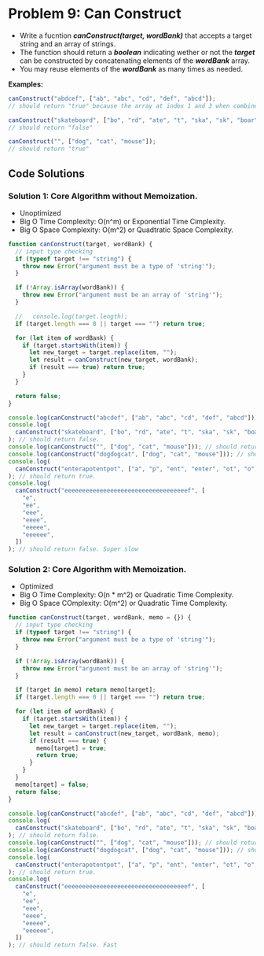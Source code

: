 # Problem 9: Can Construct

- Write a fucntion **_canConstruct(target, wordBank)_** that accepts a target string and an array of strings.
- The function should return a **_boolean_** indicating wether or not the **_target_** can be constructed by concatenating elements of the **_wordBank_** array.
- You may reuse elements of the **_wordBank_** as many times as needed.

**Examples:**

```javascript
canConstruct("abdcef", ["ab", "abc", "cd", "def", "abcd"]);
// should return "true" because the array at index 1 and 3 when combined is equal to "abcdef".

canConstruct("skateboard", ["bo", "rd", "ate", "t", "ska", "sk", "boar"]);
// should return "false"

canConstruct("", ["dog", "cat", "mouse"]);
// should return "true"
```

## Code Solutions

### Solution 1: Core Algorithm without Memoization.

- Unoptimized
- Big O Time Complexity: O(n^m) or Exponential Time Cimplexity.
- Big O Space Complexity: O(m^2) or Quadtratic Space Complexity.

```javascript
function canConstruct(target, wordBank) {
  // input type checking
  if (typeof target !== "string") {
    throw new Error("argument must be a type of 'string'");
  }

  if (!Array.isArray(wordBank)) {
    throw new Error("argument must be an array of 'string'");
  }

  //   console.log(target.length);
  if (target.length === 0 || target === "") return true;

  for (let item of wordBank) {
    if (target.startsWith(item)) {
      let new_target = target.replace(item, "");
      let result = canConstruct(new_target, wordBank);
      if (result === true) return true;
    }
  }

  return false;
}

console.log(canConstruct("abcdef", ["ab", "abc", "cd", "def", "abcd"])); // should return true
console.log(
  canConstruct("skateboard", ["bo", "rd", "ate", "t", "ska", "sk", "boar"])
); // should return false.
console.log(canConstruct("", ["dog", "cat", "mouse"])); // should return true.
console.log(canConstruct("dogdogcat", ["dog", "cat", "mouse"])); // should return true.
console.log(
  canConstruct("enterapotentpot", ["a", "p", "ent", "enter", "ot", "o", "t"])
); // should return true.
console.log(
  canConstruct("eeeeeeeeeeeeeeeeeeeeeeeeeeeeeeeeeeef", [
    "e",
    "ee",
    "eee",
    "eeee",
    "eeeee",
    "eeeeee",
  ])
); // should return false. Super slow
```

### Solution 2: Core Algorithm with Memoization.

- Optimized
- Big O Time Complexity: O(n \* m^2) or Quadratic Time Complexity.
- Big O Space COmplexity: O(m^2) or Quadratic Time Complexity.

```javascript
function canConstruct(target, wordBank, memo = {}) {
  // input type checking
  if (typeof target !== "string") {
    throw new Error("argument must be a type of 'string'");
  }

  if (!Array.isArray(wordBank)) {
    throw new Error("argument must be an array of 'string'");
  }

  if (target in memo) return memo[target];
  if (target.length === 0 || target === "") return true;

  for (let item of wordBank) {
    if (target.startsWith(item)) {
      let new_target = target.replace(item, "");
      let result = canConstruct(new_target, wordBank, memo);
      if (result === true) {
        memo[target] = true;
        return true;
      }
    }
  }
  memo[target] = false;
  return false;
}

console.log(canConstruct("abcdef", ["ab", "abc", "cd", "def", "abcd"])); // should return true
console.log(
  canConstruct("skateboard", ["bo", "rd", "ate", "t", "ska", "sk", "boar"])
); // should return false.
console.log(canConstruct("", ["dog", "cat", "mouse"])); // should return true.
console.log(canConstruct("dogdogcat", ["dog", "cat", "mouse"])); // should return true.
console.log(
  canConstruct("enterapotentpot", ["a", "p", "ent", "enter", "ot", "o", "t"])
); // should return true.
console.log(
  canConstruct("eeeeeeeeeeeeeeeeeeeeeeeeeeeeeeeeeeef", [
    "e",
    "ee",
    "eee",
    "eeee",
    "eeeee",
    "eeeeee",
  ])
); // should return false. Fast
```
